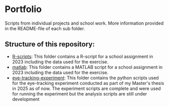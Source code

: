 # Portfolio
Scripts from individual projects and school work. More information provided in the README-file of each sub folder.

## Structure of this repository:
- [R-scripts](R-scripts/): This folder contains a R-script for a school assignment in 2023 including the data used for the exercise.
- [matlab](matlab/): This folder contains a MATLAB script for a school assignment in 2023 including the data used for the exercise.
- [eye-tracking-experiment](eye-tracking-experiment/): This folder contains the python scripts used for the eye-tracking experiment conducted as part of my Master's thesis in 2025 as of now. The experiment scripts are complete and were used for running the experiment but the analysis scripts are still under development